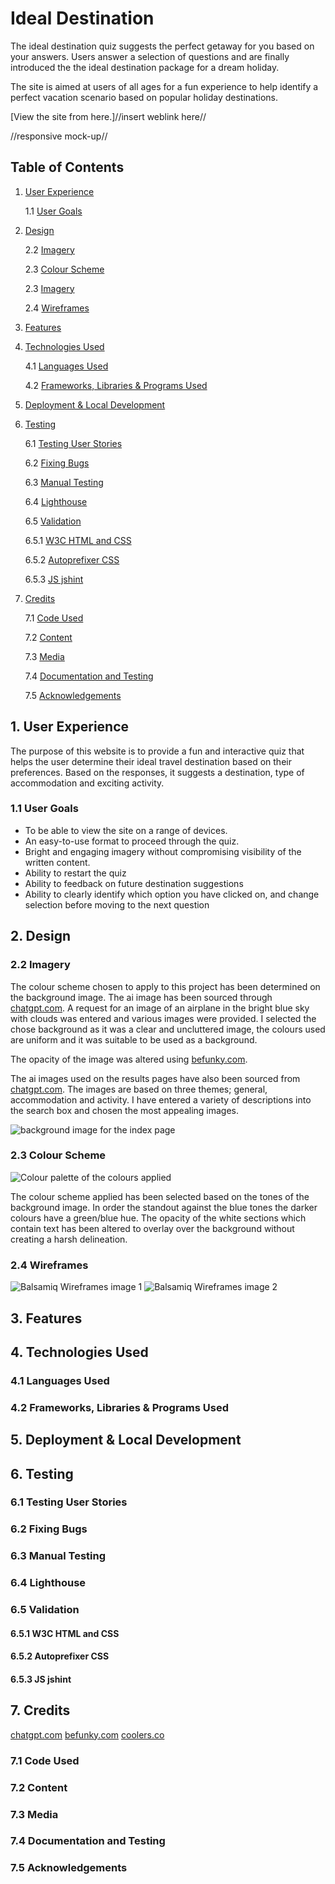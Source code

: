 # Ideal Destination

The ideal destination quiz suggests the perfect getaway for you based on your answers. Users answer a selection of questions and are finally introduced the the ideal destination package for a dream holiday. 

The site is aimed at users of all ages for a fun experience to help identify a perfect vacation scenario based on popular holiday destinations. 

[View the site from here.]//insert weblink here//

//responsive mock-up//

## Table of Contents 

1. [User Experience](#1-user-experience) 

    1.1 [User Goals](#11-user-goals)
    
2. [Design](#2-design) 

    2.2 [Imagery](#23-imagery) 

    2.3 [Colour Scheme](#22-colour-scheme) 

    2.3 [Imagery](#23-imagery) 

    2.4 [Wireframes](#24-wireframes)

3. [Features](#3-features) 

4. [Technologies Used](#4-technologies-used)

    4.1 [Languages Used](#41-languages-used)

    4.2 [Frameworks, Libraries & Programs Used](#42-frameworks-libraries--programs-used)

5. [Deployment & Local Development](#5-deployment--local-development) 

6. [Testing](#6-testing)

    6.1 [Testing User Stories](#61-testing-user-stories)

    6.2 [Fixing Bugs](#62-fixing-bugs) 

    6.3 [Manual Testing](#63-manual-testing) 

    6.4 [Lighthouse](#64-lighthouse)

    6.5 [Validation](#65-validation) 

    6.5.1 [W3C HTML and CSS](#651-w3c-html-and-css)

    6.5.2 [Autoprefixer CSS](#652-autoprefixer-css)

    6.5.3 [JS jshint](#653-js-jshint) 

7. [Credits](#7-credits) 

    7.1 [Code Used](#71-code-used)

    7.2 [Content](#72-content)

    7.3 [Media](#73-media)

    7.4 [Documentation and Testing](#74-documentation-and-testing) 

    7.5 [Acknowledgements](#75-acknowledgements)

## 1. User Experience 

The purpose of this website is to provide a fun and interactive quiz that helps the user determine their ideal travel destination based on their preferences. Based on the responses, it suggests a destination, type of accommodation and exciting activity.
### 1.1 User Goals 
- To be able to view the site on a range of devices.
- An easy-to-use format to proceed through the quiz. 
-  Bright and engaging imagery without compromising visibility of the written content. 
- Ability to restart the quiz
- Ability to feedback on future destination suggestions 
- Ability to clearly identify which option you have clicked on, and change selection before moving to the next question

## 2. Design 
### 2.2 Imagery
The colour scheme chosen to apply to this project has been determined on the background image. The ai image has been sourced through [chatgpt.com](https://chatgpt.com/). A request for an image of an airplane in the bright blue sky with clouds was entered and various images were provided. I selected the chose background as it was a clear and uncluttered image, the colours used are uniform and it was suitable to be used as a background. 

The opacity of the image was altered using [befunky.com](https://www.befunky.com/dashboard/). 

The ai images used on the results pages have also been sourced from [chatgpt.com](https://chatgpt.com/). The images are based on three themes; 
general, accommodation and activity. I have entered a variety of descriptions into the search box and chosen the most appealing images. 

![background image for the index page](/documentation/2.2-imagery.webp)

### 2.3 Colour Scheme
![Colour palette of the colours applied](/documentation/color-palette.webp)

The colour scheme applied has been selected based on the tones of the background image. In order the standout against the blue tones the darker colours have a green/blue hue. The opacity of the white sections which contain text has been altered to overlay over the background without creating a harsh delineation. 

### 2.4 Wireframes 
![Balsamiq Wireframes image 1](/documentation/wireframe-1.webp)
![Balsamiq Wireframes image 2](/documentation/wireframe-2.webp)


## 3. Features 

## 4. Technologies Used
### 4.1 Languages Used
### 4.2 Frameworks, Libraries & Programs Used

## 5. Deployment & Local Development 

## 6. Testing
### 6.1 Testing User Stories 
### 6.2 Fixing Bugs 
### 6.3 Manual Testing 
### 6.4 Lighthouse
### 6.5 Validation 
#### 6.5.1 W3C HTML and CSS
#### 6.5.2 Autoprefixer CSS
#### 6.5.3 JS jshint 

## 7. Credits 
[chatgpt.com](https://chatgpt.com/)
[befunky.com](https://www.befunky.com/dashboard/)
[coolers.co](https://coolors.co/)
### 7.1 Code Used 
### 7.2 Content 
### 7.3 Media 
### 7.4 Documentation and Testing 
### 7.5 Acknowledgements
